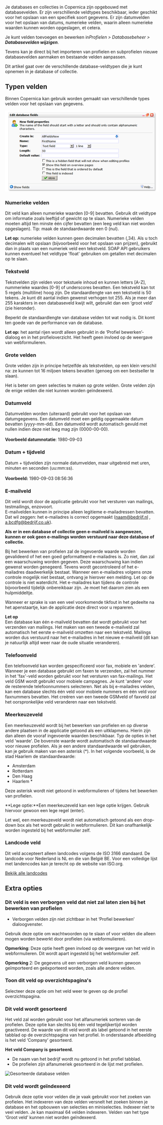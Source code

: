 Je databases en collecties in Copernica zijn opgebouwd met
databasevelden. Er zijn verschillende veldtypes beschikbaar, ieder
geschikt voor het opslaan van een specifiek soort gegevens. Er zijn
datumvelden voor het opslaan van datums, numerieke velden, waarin alleen
numerieke waarden kunnen worden opgeslagen, et cetera.

Je kunt velden toevoegen en bewerken in*Profielen \> Databasebeheer \>
**Databasevelden wijzigen***.

Tevens kan je direct bij het importeren van profielen en subprofielen
nieuwe databasevelden aanmaken en bestaande velden aanpassen.

Dit artikel gaat over de verschillende database-veldtypen die je kunt
opnemen in je database of collectie.

Typen velden
------------

Binnen Copernica kan gebruik worden gemaakt van verschillende types
velden voor het opslaan van gegevens.

![Typen velden](../images/edit_database_fields.png)

### **Numerieke velden**

Dit veld kan alleen numerieke waarden [0-9] bevatten. Gebruik dit
veldtype om informatie zoals leeftijd of gewicht op te slaan. Numerieke
velden moeten altijd ten minste één cijfer bevatten (een leeg veld kan
niet worden opgeslagen). Tip: maak de standaardwaarde een 0 (nul).

**Let op:** numerieke velden kunnen geen decimalen bevatten (,34). Als u
toch decimalen wilt opslaan (bijvoorbeeld voor het opslaan van prijzen),
gebruikt dan in plaats van een numeriek veld een tekstveld. SOAP API
gebruikers kunnen eventueel het veldtype 'float' gebruiken om getallen
met decimalen op te slaan.

### **Tekstveld**

Tekstvelden zijn velden voor tekstuele inhoud en kunnen letters [A-Z], nummerieke waardes [0-9] of underscores bevatten. Een tekstveld kan
tot 5 regels (multiline) hoog zijn. De standaardlengte van een tekstveld
is 50 tekens. Je kunt dit aantal indien gewenst verhogen tot 255. Als je
meer dan 255 karakters in een databaseveld kwijt wilt, gebruikt dan een
‘groot veld’ (zie hieronder).

Beperkt de standaardlengte van database velden tot wat nodig is. Dit
komt ten goede van de performance van de database.

**Let op:** het aantal rijen wordt alleen gebruikt in de ‘Profiel
bewerken’-dialoog en in het profieloverzicht. Het heeft geen invloed op
de weergave van webformulieren.

### **Grote velden**

Grote velden zijn in principe hetzelfde als tekstvelden, op een klein
verschil na: ze kunnen tot 16 miljoen tekens bevatten (genoeg om een
bestseller te slaan).

Het is beter om geen selecties te maken op grote velden. Grote velden
zijn de enige velden die niet kunnen worden geïndexeerd.

### **Datumveld**

Datumvelden worden (uiteraard) gebruikt voor het opslaan van
datumgegevens. Een datumveld moet een geldig opgemaakte datum bevatten
(yyyy-mm-dd). Een datumveld wordt automatisch gevuld met nullen indien
deze niet leeg mag zijn (0000-00-00).\
 **\
 Voorbeeld datumnotatie**: 1980-09-03

### **Datum + tijdveld**

Datum + tijdvelden zijn normale datumvelden, maar uitgebreid met uren,
minuten en seconden (uu:mm:ss).\
 **\
 Voorbeeld:** 1980-09-03 08:56:36

### **E-mailveld**

Dit veld wordt door de applicatie gebruikt voor het versturen van
mailings, testmailings, enzovoort.\
 E-mailvelden kunnen in principe alleen legitieme e-mailadressen
bevatten. Dat wil zeggen: het e-mailadres is correct opgemaakt
([naam@bedrijf.nl](<mailto:naam@bedrijf.nl>) , a.bcdfg@bedrijf.co.uk).

**Als er in een database of collectie geen e-mailveld is aangewezen,
kunnen er ook geen e-mailings worden verstuurd naar deze database of
collectie.**

Bij het bewerken van profielen zal de ingevoerde waarde worden
gevalideerd of het een goed geformatteerd e-mailadres is. Zo niet, dan
zal een waarschuwing worden gegeven. Deze waarschuwing kan indien
gewenst worden genegeerd. Tevens wordt gecontroleerd of het e-mailadres
daadwerkelijk bestaat. Wanneer een e-mailadres volgens onze controle
mogelijk niet bestaat, ontvang je hierover een melding. Let op: de
controle is niet waterdicht. Het e-mailadres kan tijdens de controle
bijvoorbeeld tijdelijk onbereikbaar zijn. Je moet het daarom zien als
een hulpmiddeltje.

Wanneer er sprake is van een veel voorkomende tikfout in het gedeelte na
het apenstaartje, kan de applicatie deze direct voor u repareren.

**Let op**\
 Een database kan één e-mailveld bevatten dat wordt gebruikt voor het
verzenden van mailings. Het maken van een tweede e-mailveld zal
automatisch het eerste e-mailveld omzetten naar een tekstveld. Mailings
worden dus verstuurd naar het e-mailadres in het nieuwe e-mailveld (dit
kan je natuurlijk altijd weer naar de oude situatie veranderen).

### **Telefoonveld**

Een telefoonveld kan worden gespecificeerd voor fax, mobiele en
'andere'. Wanneer je een database gebruikt om faxen te verzenden, zal
het nummer in het 'fax'-veld worden gebruikt voor het versturen van
fax-mailings. Het veld GSM wordt gebruikt voor mobiele campagnes. Je
kunt 'andere' voor de resterende telefoonnummers selecteren. Net als bij
e-mailadres velden, kan een database slechts één veld voor mobiele
nummers en één veld voor faxnummers bevatten. Het creëren van een tweede
GSMveld of faxveld zal het oorspronkelijke veld veranderen naar een
tekstveld.

### **Meerkeuzeveld**

Een meerkeuzeveld wordt bij het bewerken van profielen en op diverse
andere plaatsen in de applicatie getoond als een uitklapmenu. Hierin
zijn dan alleen de vooraf ingevoerde waarden beschikbaar. Typ de opties
in het veld 'waarde'. De bovenste waarde wordt automatisch de
standaardwaarde voor nieuwe profielen. Als je een andere standaardwaarde
wil gebruiken, kan je gebruik maken van een asterisk (\*). In het
volgende voorbeeld, is de stad Haarlem de standaardwaarde:

-   Amsterdam
-   Rotterdam
-   Den Haag
-   Haarlem \*

Deze asterisk wordt niet getoond in webformulieren of tijdens het
bewerken van profielen.

**Lege optie:**Een meerkeuzeveld kan een lege optie krijgen. Gebruik
hiervoor gewoon een lege regel (enter).

Let wel, een meerkeuzeveld wordt niet automatisch getoond als een
drop-down box als het wordt gebruikt in webformulieren. Dit kan
onafhankelijk worden ingesteld bij het webformulier zelf.

### Landcode veld

Dit veld accepteert alleen landcodes volgens de ISO 3166 standaard. De
landcode voor Nederland is NL en die van België BE. Voor een volledige
lijst met landencodes kan je terecht op de website van ISO.org.

[Bekijk alle
landcodes](http://www.iso.org/iso/country_codes/iso_3166_code_lists/country_names_and_code_elements.htm)

**Extra opties**
----------------

### **Dit veld is een verborgen veld dat niet zal laten zien bij het bewerken van profielen**

-   Verborgen velden zijn niet zichtbaar in het ‘Profiel bewerken’
    dialoogvenster.

Gebruik deze optie om wachtwoorden op te slaan of voor velden die alleen
mogen worden bewerkt door profielen (via webformulieren).

**Opmerking**: Deze optie heeft geen invloed op de weergave van het veld
in webformulieren. Dit wordt apart ingesteld bij het webformulier zelf.

**Opmerking** 2: De gegevens uit een verborgen veld kunnen gewoon
geïmporteerd en geëxporteerd worden, zoals alle andere velden.

### **Toon dit veld op overzichtspagina's**

Selecteer deze optie om het veld weer te geven op de profiel
overzichtspagina.

### **Dit veld wordt gesorteerd**

Het veld zal worden gebruikt voor het alfanumeriek sorteren van de
profielen. Deze optie kan slechts bij één veld tegelijkertijd worden
geactiveerd. De waarde van dit veld wordt als label getoond in het
eerste tabblad op de overzichtspagina van het profiel. In onderstaande
afbeelding is het veld ‘Company’ gesorteerd.

**Het veld Company is gesorteerd.**

-   De naam van het bedrijf wordt nu getoond in het profiel tabblad.
-   De profielen zijn alfanumeriek gesorteerd in de lijst met profielen.

![Gesorteerde database
velden](../images/ordering_database_fields.png)

### **Dit veld wordt geïndexeerd**

Gebruik deze optie voor velden die je vaak gebruikt voor het zoeken van
profielen. Het indexeren van deze velden versnelt het zoeken binnen je
database en het opbouwen van selecties en miniselecties. Indexeer niet
te veel velden. Je kan maximaal 64 velden indexeren. Velden van het type
‘Groot veld’ kunnen niet worden geïndexeerd.
